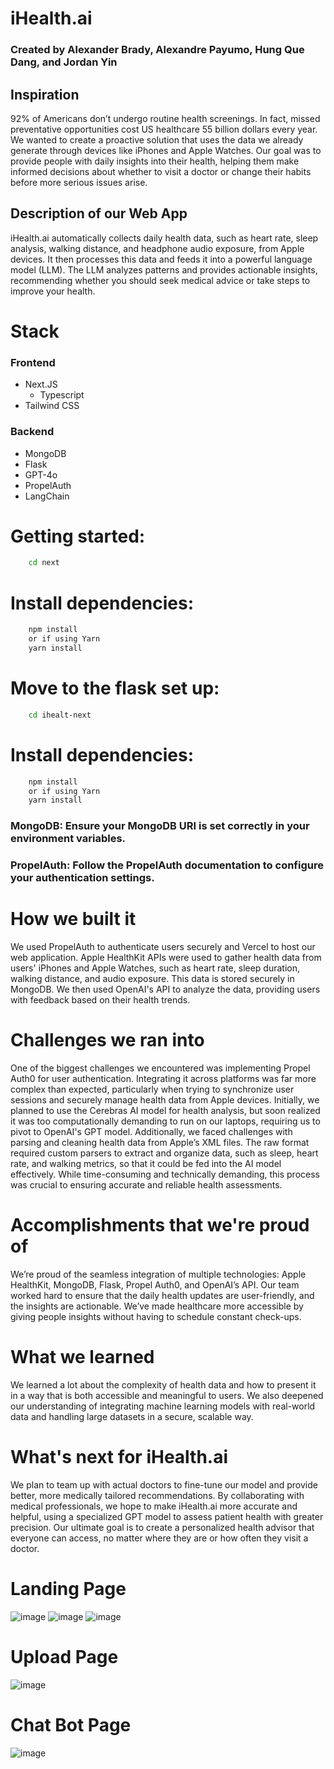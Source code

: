 # iHealth.ai
### Created by Alexander Brady, Alexandre Payumo, Hung Que Dang, and Jordan Yin

## Inspiration
92% of Americans don’t undergo routine health screenings. In fact, missed preventative opportunities cost US healthcare 55 billion dollars every year. We wanted to create a proactive solution that uses the data we already generate through devices like iPhones and Apple Watches. Our goal was to provide people with daily insights into their health, helping them make informed decisions about whether to visit a doctor or change their habits before more serious issues arise.

## Description of our Web App
iHealth.ai automatically collects daily health data, such as heart rate, sleep analysis, walking distance, and headphone audio exposure, from Apple devices. It then processes this data and feeds it into a powerful language model (LLM). The LLM analyzes patterns and provides actionable insights, recommending whether you should seek medical advice or take steps to improve your health.

# Stack
### Frontend
- Next.JS
    - Typescript
- Tailwind CSS
 
### Backend
- MongoDB
- Flask
- GPT-4o
- PropelAuth
- LangChain

# Getting started:

```bash
    cd next
```

# Install dependencies:

```bash
    npm install
    or if using Yarn
    yarn install
```

# Move to the flask set up:

```bash
    cd ihealt-next
```

# Install dependencies:

```bash
    npm install
    or if using Yarn
    yarn install
```

### MongoDB: Ensure your MongoDB URI is set correctly in your environment variables.
### PropelAuth: Follow the PropelAuth documentation to configure your authentication settings.


# How we built it
We used PropelAuth to authenticate users securely and Vercel to host our web application. Apple HealthKit APIs were used to gather health data from users' iPhones and Apple Watches, such as heart rate, sleep duration, walking distance, and audio exposure. This data is stored securely in MongoDB. We then used OpenAI's API to analyze the data, providing users with feedback based on their health trends.

# Challenges we ran into
One of the biggest challenges we encountered was implementing Propel Auth0 for user authentication. Integrating it across platforms was far more complex than expected, particularly when trying to synchronize user sessions and securely manage health data from Apple devices. Initially, we planned to use the Cerebras AI model for health analysis, but soon realized it was too computationally demanding to run on our laptops, requiring us to pivot to OpenAI's GPT model. Additionally, we faced challenges with parsing and cleaning health data from Apple’s XML files. The raw format required custom parsers to extract and organize data, such as sleep, heart rate, and walking metrics, so that it could be fed into the AI model effectively. While time-consuming and technically demanding, this process was crucial to ensuring accurate and reliable health assessments.

# Accomplishments that we're proud of
We’re proud of the seamless integration of multiple technologies: Apple HealthKit, MongoDB, Flask, Propel Auth0, and OpenAI’s API. Our team worked hard to ensure that the daily health updates are user-friendly, and the insights are actionable. We’ve made healthcare more accessible by giving people insights without having to schedule constant check-ups.

# What we learned
We learned a lot about the complexity of health data and how to present it in a way that is both accessible and meaningful to users. We also deepened our understanding of integrating machine learning models with real-world data and handling large datasets in a secure, scalable way.

# What's next for iHealth.ai
We plan to team up with actual doctors to fine-tune our model and provide better, more medically tailored recommendations. By collaborating with medical professionals, we hope to make iHealth.ai more accurate and helpful, using a specialized GPT model to assess patient health with greater precision. Our ultimate goal is to create a personalized health advisor that everyone can access, no matter where they are or how often they visit a doctor.

# Landing Page
![image](https://github.com/user-attachments/assets/031b34d4-133b-41b6-9658-20acc0870012)
![image](https://github.com/user-attachments/assets/61bf4189-c346-42fe-b3bf-e9ab13d74960)
![image](https://github.com/user-attachments/assets/3791dcdc-f762-4f90-a99f-4235fb2dd46e)

# Upload Page
![image](https://github.com/user-attachments/assets/79ec6b1f-18b2-4ffe-a3d0-8b3fb4ec0403)

# Chat Bot Page
![image](https://github.com/user-attachments/assets/a1522a4b-99d9-45c9-8f97-7c4ac6864333)



